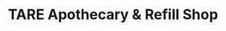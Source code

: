 ---
title: "TARE Apothecary & Refill Shop"
url: /harrisonburg/tare-apothecary-und-refill-shop/
shop: Allgemein
---